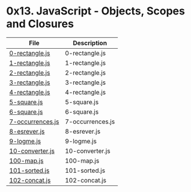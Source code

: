 # 0x13. JavaScript - Objects, Scopes and Closures

| File      | Description |
| ----------- | ----------- |
| [0-rectangle.js](./0-rectangle.js) | 0-rectangle.js |
| [1-rectangle.js](./1-rectangle.js) | 1-rectangle.js |
| [2-rectangle.js](./2-rectangle.js) | 2-rectangle.js |
| [3-rectangle.js](./3-rectangle.js) | 3-rectangle.js |
| [4-rectangle.js](./4-rectangle.js) | 4-rectangle.js |
| [5-square.js](./5-square.js) | 5-square.js |
| [6-square.js](./6-square.js) | 6-square.js |
| [7-occurrences.js](./7-occurrences.js) | 7-occurrences.js |
| [8-esrever.js](./8-esrever.js) | 8-esrever.js |
| [9-logme.js](./9-logme.js) | 9-logme.js |
| [10-converter.js](./10-converter.js) | 10-converter.js |
| [100-map.js](./100-map.js) | 100-map.js |
| [101-sorted.js](./101-sorted.js) | 101-sorted.js |
| [102-concat.js](./102-concat.js) | 102-concat.js |
